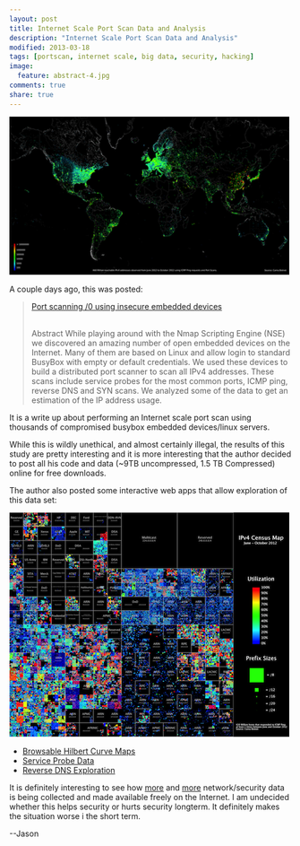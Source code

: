 ```yaml
---
layout: post
title: Internet Scale Port Scan Data and Analysis
description: "Internet Scale Port Scan Data and Analysis"
modified: 2013-03-18
tags: [portscan, internet scale, big data, security, hacking]
image:
  feature: abstract-4.jpg
comments: true
share: true
---
```


![](/images/internet-census-world-map.png)

A couple days ago, this was posted:

<blockquote>
<div><a href="http://internetcensus2012.bitbucket.org/paper.html">Port scanning /0 using insecure embedded devices</a><br /><br />

Abstract While playing around with the Nmap Scripting Engine (NSE) we discovered an amazing number of open embedded devices on the Internet. Many of them are based on Linux and allow login to standard BusyBox with empty or default credentials. We used these devices to build a distributed port scanner to scan all IPv4 addresses. These scans include service probes for the most common ports, ICMP ping, reverse DNS and SYN scans. We analyzed some of the data to get an estimation of the IP address usage. 
</div></blockquote>

It is a write up about performing an Internet scale port scan using thousands of compromised busybox embedded devices/linux servers.

While this is wildly unethical, and almost certainly illegal, the results of this study are pretty interesting and it is more interesting that the author decided to post all his code and data (~9TB uncompressed, 1.5 TB Compressed) online for free downloads.

The author also posted some interactive web apps that allow exploration of this data set:

![](/images/internet-census-ipv4-heatmap.png)

* [Browsable Hilbert Curve Maps](http://internetcensus2012.bitbucket.org/hilbert.html)
* [Service Probe Data](http://internetcensus2012.bitbucket.org/serviceprobe_overview.html)
* [Reverse DNS Exploration](http://internetcensus2012.bitbucket.org/tld_overview.html)

It is definitely interesting to see how [more](http://punkspider.hyperiongray.com/) and [more](http://www.shodanhq.com/) network/security data is being collected and made available freely on the Internet.  I am undecided whether this helps security or hurts security longterm.  It definitely makes the situation worse i the short term.

--Jason